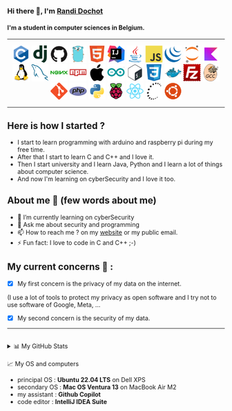 ### Hi there 👋, I'm [Randi Dochot](https://mycv.dochot.be)
#### I'm a student in computer sciences in Belgium.

---
<p align="center">
<img src="https://github.com/devicons/devicon/blob/master/icons/c/c-original.svg" height="40" width="40" alt="C">
<img src="https://github.com/devicons/devicon/blob/master/icons/django/django-plain.svg" height="40" width="40" alt="django">
<img src="https://github.com/devicons/devicon/blob/master/icons/github/github-original.svg" height="40" width="40" alt="github">
<img src="https://github.com/devicons/devicon/blob/master/icons/go/go-original.svg" height="40" width="40" alt="go">
<img src="https://github.com/devicons/devicon/blob/master/icons/html5/html5-original.svg" height="40" width="40" alt="html">
<img src="https://github.com/devicons/devicon/blob/master/icons/intellij/intellij-original.svg" height="40" width="40" alt="intellij">
<img src="https://github.com/devicons/devicon/blob/master/icons/java/java-original.svg" height="40" width="40" alt="java">
<img src="https://github.com/devicons/devicon/blob/master/icons/javascript/javascript-original.svg" height="40" width="40" alt="javascript">
<img src="https://github.com/devicons/devicon/blob/master/icons/jquery/jquery-original.svg" height="40" width="40" alt="jquery">
<img src="https://github.com/devicons/devicon/blob/master/icons/jupyter/jupyter-original.svg" height="40" width="40" alt="jupyter">
<img src="https://github.com/devicons/devicon/blob/master/icons/kotlin/kotlin-original.svg" height="40" width="40" alt="kotlin">
<img src="https://github.com/devicons/devicon/blob/master/icons/linux/linux-original.svg" height="40" width="40" alt="linux">
<img src="https://github.com/devicons/devicon/blob/master/icons/mysql/mysql-original.svg" height="40" width="40" alt="mysql">
<img src="https://github.com/devicons/devicon/blob/master/icons/nginx/nginx-original.svg" height="40" width="40" alt="nginx">
<img src="https://github.com/devicons/devicon/blob/master/icons/npm/npm-original-wordmark.svg" height="40" width="40" alt="npm">
<img src="https://github.com/devicons/devicon/blob/master/icons/apple/apple-original.svg" height="40" width="40" alt="apple">
<img src="https://github.com/devicons/devicon/blob/master/icons/arduino/arduino-original.svg" height="40" width="40" alt="arduino">
<img src="https://github.com/devicons/devicon/blob/master/icons/bash/bash-original.svg" height="40" width="40" alt="bash">
<img src="https://github.com/devicons/devicon/blob/master/icons/css3/css3-original.svg" height="40" width="40" alt="css">
<img src="https://github.com/devicons/devicon/blob/master/icons/docker/docker-original.svg" height="40" width="40" alt="docker">
<img src="https://github.com/devicons/devicon/blob/master/icons/filezilla/filezilla-plain.svg" height="40" width="40" alt="filezilla">
<img src="https://github.com/devicons/devicon/blob/master/icons/gcc/gcc-original.svg" height="40" width="40" alt="gcc">
<img src="https://github.com/devicons/devicon/blob/master/icons/git/git-original.svg" height="40" width="40" alt="git">
<img src="https://github.com/devicons/devicon/blob/master/icons/php/php-original.svg" height="40" width="40" alt="php">
<img src="https://github.com/devicons/devicon/blob/master/icons/python/python-original.svg" height="40" width="40" alt="python">
<img src="https://github.com/devicons/devicon/blob/master/icons/raspberrypi/raspberrypi-original.svg" height="40" width="40" alt="raspberrypi">
<img src="https://github.com/devicons/devicon/blob/master/icons/react/react-original.svg" height="40" width="40" alt="react">
<img src="https://github.com/devicons/devicon/blob/master/icons/ssh/ssh-original.svg" height="40" width="40" alt="ssh">
<img src="https://github.com/devicons/devicon/blob/master/icons/ubuntu/ubuntu-plain.svg" height="40" width="40" alt="ubuntu">
</p>

---

## Here is how I started ?
- I start to learn programming with arduino and raspberry pi during my free time.
- After that I start to learn C and C++ and I love it.
- Then I start university and I learn Java, Python and I learn a lot of things about computer science.
- And now I'm learning on cyberSecurity and I love it too.


## About me 🤔 (few words about me)
- 🌱 I’m currently learning on cyberSecurity
- 💬 Ask me about security and programming
- 📫 How to reach me ? on my [website](https://dochot.be) or my public email.
- ⚡ Fun fact: I love to code in C and C++ ;-) 


## My current concerns 🤔 :

- [x] My first concern is the privacy of my data on the internet.

(I use a lot of tools to protect my privacy as open software and I try not to use software of Google, Meta, ...

- [x] My second concern is the security of my data.

---
<br>


<details>
  <summary>📊 My GitHub Stats</summary>
  <img align="left" alt="Randi Dochot's Github Stats" src="https://github-readme-stats.vercel.app/api?username=Randi-dcht&show_icons=true&hide_border=true" />
</details>

<br>
<summary>📈 My OS and computers</summary>
  <ul>
     <li>principal OS : <strong>Ubuntu 22.04 LTS</strong> on Dell XPS</li>
     <li>secondary OS : <strong>Mac OS Ventura 13</strong> on MacBook Air M2</li>
     <li>my assistant : <strong>Github Copilot</strong></li>
     <li>code editor : <strong>IntelliJ IDEA Suite</strong></li>
  </ul>
